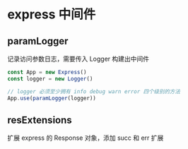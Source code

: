 # express 中间件

## paramLogger

记录访问参数日志，需要传入 Logger 构建出中间件

```javascript
const App = new Express()
const logger = new Logger()

// logger 必须至少拥有 info debug warn error 四个级别的方法
App.use(paramLogger(logger))
```

## resExtensions

扩展 express 的 Response 对象，添加 succ 和 err 扩展